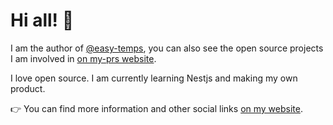 # Hi all! 👋

I am the author of [@easy-temps](https://github.com/easy-temps), you can also see the open source projects I am involved in [on my-prs website](https://prs.charlee.site/).

I love open source. I am currently learning Nestjs and making my own product.

👉 You can find more information and other social links [on my website](https://charlee.site/).
